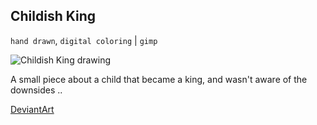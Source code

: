 ## Childish King

`hand drawn`, `digital coloring` | `gimp`

![Childish King drawing](../images/drawings/childish_king.png "Childish King")

A small piece about a child that became a king, and wasn't aware of the downsides ..

<a class="button" href="https://www.deviantart.com/darkdimensiongd/art/Childish-King-866795709">DeviantArt</a>
